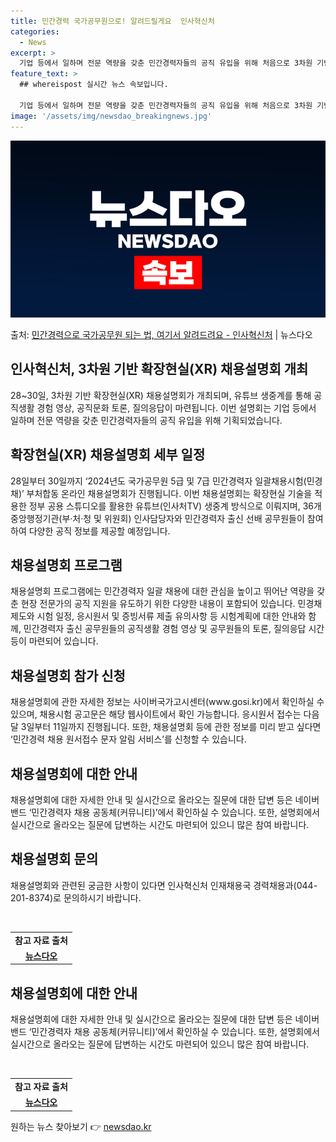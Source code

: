 ```yaml
---
title: 민간경력 국가공무원으로! 알려드릴게요  인사혁신처
categories:
  - News
excerpt: >
  기업 등에서 일하며 전문 역량을 갖춘 민간경력자들의 공직 유입을 위해 처음으로 3차원 기반 확장 현실(XR)…
feature_text: >
  ## whereispost 실시간 뉴스 속보입니다.

  기업 등에서 일하며 전문 역량을 갖춘 민간경력자들의 공직 유입을 위해 처음으로 3차원 기반 확장 현실(XR)…
image: '/assets/img/newsdao_breakingnews.jpg'
---
```


![뉴스다오 속보](/assets/img/newsdao_breakingnews.jpg)

<p>출처: <a href="https://newsdao.kr/3862" rel="dofollow">민간경력으로 국가공무원 되는 법, 여기서 알려드려요 - 인사혁신처</a> | 뉴스다오</p>

<h2 data-ke-size="size26">인사혁신처, 3차원 기반 확장현실(XR) 채용설명회 개최</h2>
<p data-ke-size="size16">28~30일, 3차원 기반 확장현실(XR) 채용설명회가 개최되며, 유튜브 생중계를 통해 공직생활 경험 영상, 공직문화 토론, 질의응답이 마련됩니다. 이번 설명회는 기업 등에서 일하며 전문 역량을 갖춘 민간경력자들의 공직 유입을 위해 기획되었습니다.</p>

<h2 data-ke-size="size26">확장현실(XR) 채용설명회 세부 일정</h2>
<p data-ke-size="size16">28일부터 30일까지 ‘2024년도 국가공무원 5급 및 7급 민간경력자 일괄채용시험(민경채)’ 부처합동 온라인 채용설명회가 진행됩니다. 이번 채용설명회는 확장현실 기술을 적용한 정부 공용 스튜디오를 활용한 유튜브(인사처TV) 생중계 방식으로 이뤄지며, 36개 중앙행정기관(부·처·청 및 위원회) 인사담당자와 민간경력자 출신 선배 공무원들이 참여하여 다양한 공직 정보를 제공할 예정입니다.</p>

<h2 data-ke-size="size26">채용설명회 프로그램</h2>
<p data-ke-size="size16">채용설명회 프로그램에는 민간경력자 일괄 채용에 대한 관심을 높이고 뛰어난 역량을 갖춘 현장 전문가의 공직 지원을 유도하기 위한 다양한 내용이 포함되어 있습니다. 민경채 제도와 시험 일정, 응시원서 및 증빙서류 제출 유의사항 등 시험계획에 대한 안내와 함께, 민간경력자 출신 공무원들의 공직생활 경험 영상 및 공무원들의 토론, 질의응답 시간 등이 마련되어 있습니다.</p>

<h2 data-ke-size="size26">채용설명회 참가 신청</h2>
<p data-ke-size="size16">채용설명회에 관한 자세한 정보는 사이버국가고시센터(www.gosi.kr)에서 확인하실 수 있으며, 채용시험 공고문은 해당 웹사이트에서 확인 가능합니다. 응시원서 접수는 다음 달 3일부터 11일까지 진행됩니다. 또한, 채용설명회 등에 관한 정보를 미리 받고 싶다면 ‘민간경력 채용 원서접수 문자 알림 서비스’를 신청할 수 있습니다.</p>

<h2 data-ke-size="size26">채용설명회에 대한 안내</h2>
<p data-ke-size="size16">채용설명회에 대한 자세한 안내 및 실시간으로 올라오는 질문에 대한 답변 등은 네이버 밴드 ‘민간경력자 채용 공동체(커뮤니티)’에서 확인하실 수 있습니다. 또한, 설명회에서 실시간으로 올라오는 질문에 답변하는 시간도 마련되어 있으니 많은 참여 바랍니다.</p>

<h2 data-ke-size="size26">채용설명회 문의</h2>
<p data-ke-size="size16">채용설명회와 관련된 궁금한 사항이 있다면 인사혁신처 인재채용국 경력채용과(044-201-8374)로 문의하시기 바랍니다.</p>

<p data-ke-size="size16">&nbsp;</p>
<table>
	<tbody>
		<tr>
			<td style="text-align: center; height: 17px;"><b>참고 자료 출처</b></td>
		</tr>
		<tr>
			<td style="text-align: center; height: 17px;"><a href="https://newsdao.kr/3862"><b>뉴스다오</b></a></td>
		</tr>
	</tbody>
</table>
<h2 data-ke-size="size26">채용설명회에 대한 안내</h2>
<p data-ke-size="size16">채용설명회에 대한 자세한 안내 및 실시간으로 올라오는 질문에 대한 답변 등은 네이버 밴드 ‘민간경력자 채용 공동체(커뮤니티)’에서 확인하실 수 있습니다. 또한, 설명회에서 실시간으로 올라오는 질문에 답변하는 시간도 마련되어 있으니 많은 참여 바랍니다.</p>

<p data-ke-size="size16">&nbsp;</p>
<table>
	<tbody>
		<tr>
			<td style="text-align: center; height: 17px;"><b>참고 자료 출처</b></td>
		</tr>
		<tr>
			<td style="text-align: center; height: 17px;"><a href="https://newsdao.kr/3862"><b>뉴스다오</b></a></td>
		</tr>
	</tbody>
</table> 

원하는 뉴스 찾아보기 👉 <a href="https://newsdao.kr" rel="dofollow">newsdao.kr</a>


